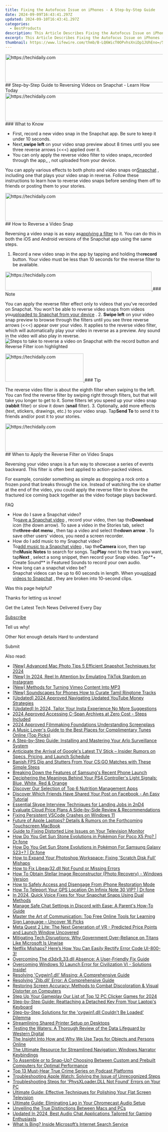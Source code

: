 ```yaml
---
title: Fixing the Autofocus Issue on iPhones - A Step-by-Step Guide
date: 2024-09-09T16:43:41.297Z
updated: 2024-09-10T16:43:41.297Z
categories:
  - BestProducts
description: This Article Describes Fixing the Autofocus Issue on iPhones - A Step-by-Step Guide
excerpt: This Article Describes Fixing the Autofocus Issue on iPhones - A Step-by-Step Guide
thumbnail: https://www.lifewire.com/thmb/B-LQ6WicT0OPvhsXniDp1JUhEno=/540x405/filters:no_upscale():max_bytes(150000):strip_icc():format(webp)/iphone-926890-5bd3410f46e0fb0058b1822d.jpg
---
```


<!-- affiliate ads begin -->
<a href="https://ephamedtechinc.pxf.io/c/5597632/2120861/26400?prodsku=Saturn" target="_top" id="2120861">
  <img src="//a.impactradius-go.com/display-ad/26400-2120861" border="0" alt="https://techidaily.com" width="728" height="90"/>
</a>
<img height="0" width="0" src="https://ephamedtechinc.pxf.io/i/5597632/2120861/26400?prodsku=Saturn" style="position:absolute;visibility:hidden;" border="0" />
<!-- affiliate ads end -->
## Step-by-Step Guide to Reversing Videos on Snapchat - Learn How Today
<!-- affiliate ads begin -->
<a href="https://ephamedtechinc.pxf.io/c/5597632/2136625/26400" target="_top" id="2136625">
  <img src="//a.impactradius-go.com/display-ad/26400-2136625" border="0" alt="https://techidaily.com" width="728" height="90"/>
</a>
<img height="0" width="0" src="https://ephamedtechinc.pxf.io/i/5597632/2136625/26400" style="position:absolute;visibility:hidden;" border="0" />
<!-- affiliate ads end -->
### What to Know

* First, record a new video snap in the Snapchat app. Be sure to keep it under 10 seconds.
* Next,**swipe left** on your video snap preview about 8 times until you see three reverse arrows (<<<) applied over it.
* You can only apply the reverse video filter to video snaps_recorded through the app_ , not uploaded from your device.

 You can apply various effects to both photo and video snaps on[Snapchat](https://www.lifewire.com/snapchat-trends-3485994) , including one that plays your video snap in reverse. Follow these instructions to learn how to reverse video snaps before sending them off to friends or posting them to your stories.

<!-- affiliate ads begin -->
<a href="https://appsumo.8odi.net/c/5597632/2137411/7443" target="_top" id="2137411">
  <img src="//a.impactradius-go.com/display-ad/7443-2137411" border="0" alt="https://techidaily.com" width="600" height="90"/>
</a>
<img height="0" width="0" src="https://appsumo.8odi.net/i/5597632/2137411/7443" style="position:absolute;visibility:hidden;" border="0" />
<!-- affiliate ads end -->
## How to Reverse a Video Snap

 Reversing a video snap is as easy as[applying a filter](https://www.lifewire.com/apply-snapchat-filters-4157939) to it. You can do this in both the iOS and Android versions of the Snapchat app using the same steps.

1. Record a new video snap in the app by tapping and holding the**record** button. Your video must be less than 10 seconds for the reverse filter to be available.  

<!-- affiliate ads begin -->
<a href="https://aligracehair.sjv.io/c/5597632/2115936/19272" target="_top" id="2115936">
  <img src="//a.impactradius-go.com/display-ad/19272-2115936" border="0" alt="https://techidaily.com" width="468" height="60"/>
</a>
<img height="0" width="0" src="https://aligracehair.sjv.io/i/5597632/2115936/19272" style="position:absolute;visibility:hidden;" border="0" />
<!-- affiliate ads end -->
### Note  

 You can apply the reverse filter effect only to videos that you've recorded on Snapchat. You won't be able to reverse video snaps from videos you[uploaded to Snapchat from your device](https://www.lifewire.com/upload-saved-photos-or-videos-to-snapchat-4103878) .
2. **Swipe left** on your video snap preview to browse through the filters until you see three reverse arrows (<<<) appear over your video. It applies to the reverse video filter, which will automatically play your video in reverse as a preview. Any sound in the video will also play in reverse.  
![Steps to take to reverse a video on Snapchat with the record button and Reverse Filter icon highlighted](https://www.lifewire.com/thmb/fC-N-GZHtzhS6HfpjU3plsvT7c4=/1500x0/filters:no_upscale():max_bytes(150000):strip_icc():format(webp)/123Reversesnapchat-21fd401ccb4347e3ab99f6189284d3a6.jpg)  

<!-- affiliate ads begin -->
<a href="https://aligracehair.sjv.io/c/5597632/2115944/19272" target="_top" id="2115944">
  <img src="//a.impactradius-go.com/display-ad/19272-2115944" border="0" alt="https://techidaily.com" width="250" height="90"/>
</a>
<img height="0" width="0" src="https://aligracehair.sjv.io/i/5597632/2115944/19272" style="position:absolute;visibility:hidden;" border="0" />
<!-- affiliate ads end -->
### Tip  

 The reverse video filter is about the eighth filter when swiping to the left. You can find the reverse filter by swiping right through filters, but that will take you longer to get to it. Some filters let you speed up your video snap (**rabbit** filter) or slow it down (**snail** filter).
3. Optionally, add more effects (text, stickers, drawings, etc.) to your video snap. Tap**Send To** to send it to friends and/or post it to your stories.

<!-- affiliate ads begin -->
<a href="https://ephamedtechinc.pxf.io/c/5597632/2136617/26400" target="_top" id="2136617">
  <img src="//a.impactradius-go.com/display-ad/26400-2136617" border="0" alt="https://techidaily.com" width="728" height="90"/>
</a>
<img height="0" width="0" src="https://ephamedtechinc.pxf.io/i/5597632/2136617/26400" style="position:absolute;visibility:hidden;" border="0" />
<!-- affiliate ads end -->
## When to Apply the Reverse Filter on Video Snaps

 Reversing your video snaps is a fun way to showcase a series of events backward. This filter is often best applied to action-packed videos.

 For example, consider something as simple as dropping a rock onto a frozen pond that breaks through the ice. Instead of watching the ice shatter at the end of the video, you could apply the reverse filter to show the fractured ice coming back together as the video footage plays backward.

 FAQ

* How do I save a Snapchat video?  
 To[save a Snapchat video](https://www.lifewire.com/how-to-save-snapchat-videos-3485995) , record your video, then tap the**Download** icon (the down arrow). To save a video in the Stories tab, select the**three-dot menu** , then tap a video and select the**down arrow** . To save other users' videos, you need a screen recorder.
* How do I add music to my Snapchat video?  
 To[add music to a Snapchat video](https://www.lifewire.com/add-music-to-your-snaps-5086045) , tap the**Camera** icon, then tap the**Music Notes** to search for songs. Tap**Play** next to the track you want, tap**Next** , select a song snippet, then record your Snap video. Tap**\+ Create Sound** in Featured Sounds to record your own audio.
* How long can a snapchat video be?  
 Snapchat videos can be up to 60 seconds in length. When you[upload videos to Snapchat](https://www.lifewire.com/upload-saved-photos-or-videos-to-snapchat-4103878) , they are broken into 10-second clips.

Was this page helpful?

Thanks for letting us know!

 Get the Latest Tech News Delivered Every Day

[Subscribe](https://www.lifewire.com/#)

Tell us why!

 Other  Not enough details  Hard to understand

 Submit

<ins class="adsbygoogle"
     style="display:block"
     data-ad-format="autorelaxed"
     data-ad-client="ca-pub-7571918770474297"
     data-ad-slot="1223367746"></ins>



<ins class="adsbygoogle"
     style="display:block"
     data-ad-client="ca-pub-7571918770474297"
     data-ad-slot="8358498916"
     data-ad-format="auto"
     data-full-width-responsive="true"></ins>

<span class="atpl-alsoreadstyle">Also read:</span>
<div><ul>
<li><a href="https://screen-recording.techidaily.com/new-advanced-mac-photo-tips-5-efficient-snapshot-techniques-for-2024/"><u>[New] Advanced Mac Photo Tips 5 Efficient Snapshot Techniques for 2024</u></a></li>
<li><a href="https://instagram-video-files.techidaily.com/new-in-2024-reel-in-attention-by-emulating-tiktok-stardom-on-instagram/"><u>[New] In 2024, Reel In Attention by Emulating TikTok Stardom on Instagram</u></a></li>
<li><a href="https://vimeo-videos.techidaily.com/new-methods-for-turning-vimeo-content-into-mp3/"><u>[New] Methods for Turning Vimeo Content Into MP3</u></a></li>
<li><a href="https://extra-skills.techidaily.com/new-soundscapes-for-phones-how-to-curate-tamil-ringtone-tracks/"><u>[New] Soundscapes for Phones How to Curate Tamil Ringtone Tracks</u></a></li>
<li><a href="https://youtube-zero.techidaily.com/ed-2024-approved-navigating-updated-youtube-money-strategies/"><u>[Updated] 2024 Approved Navigating Updated YouTube Money Strategies</u></a></li>
<li><a href="https://instagram-videos.techidaily.com/updated-in-2024-tailor-your-insta-experience-no-more-suggestions/"><u>[Updated] In 2024, Tailor Your Insta Experience No More Suggestions</u></a></li>
<li><a href="https://extra-resources.techidaily.com/2024-approved-accessing-c-span-archives-at-zero-cost-steps-included/"><u>2024 Approved Accessing C-Span Archives at Zero Cost - Steps Included</u></a></li>
<li><a href="https://some-knowledge.techidaily.com/2024-approved-filmmaking-foundations-understanding-screenplays/"><u>2024 Approved Filmmaking Foundations Understanding Screenplays</u></a></li>
<li><a href="https://tech-recovery.techidaily.com/a-music-lovers-guide-to-the-best-places-for-complimentary-tunes-online-top-picks/"><u>A Music Lover's Guide to the Best Places for Complimentary Tunes Online (Top Picks)</u></a></li>
<li><a href="https://buynow-tips.techidaily.com/a-step-by-step-guide-installing-and-mastering-your-arlo-surveillance-system/"><u>A Step-by-Step Guide: Installing and Mastering Your Arlo Surveillance System</u></a></li>
<li><a href="https://tech-recovery.techidaily.com/anticipate-the-arrival-of-googles-latest-tv-stick-insider-rumors-on-specs-pricing-and-launch-schedule/"><u>Anticipate the Arrival of Google's Latest TV Stick – Insider Rumors on Specs, Pricing, and Launch Schedule</u></a></li>
<li><a href="https://tech-recovery.techidaily.com/banish-fps-dip-and-stutters-from-your-csgo-matches-with-these-simple-steps/"><u>Banish FPS Dip and Stutters From Your CS:GO Matches with These Simple Steps</u></a></li>
<li><a href="https://tech-recovery.techidaily.com/breaking-down-the-features-of-samsungs-recent-phone-launch/"><u>Breaking Down the Features of Samsung's Recent Phone Launch</u></a></li>
<li><a href="https://tech-recovery.techidaily.com/deciphering-the-meanings-behind-your-ps4-controllers-light-signals-blue-white-red-and-orange/"><u>Deciphering the Meanings Behind Your PS4 Controller's Light Signals: Blue, White, Red & Orange</u></a></li>
<li><a href="https://tech-recovery.techidaily.com/discover-our-selection-of-top-6-nutrition-management-apps/"><u>Discover Our Selection of Top 6 Nutrition Management Apps</u></a></li>
<li><a href="https://tech-recovery.techidaily.com/discover-which-friends-have-shared-your-post-on-facebook-an-easy-tutorial/"><u>Discover Which Friends Have Shared Your Post on Facebook - An Easy Tutorial</u></a></li>
<li><a href="https://tech-recovery.techidaily.com/essential-skype-interview-techniques-for-landing-jobs-in-2nd4/"><u>Essential Skype Interview Techniques for Landing Jobs in 2nD4</u></a></li>
<li><a href="https://fox-http.techidaily.com/evaluate-cloud-price-plans-a-side-by-side-review-and-recommendations/"><u>Evaluate Cloud Price Plans A Side-by-Side Review & Recommendations</u></a></li>
<li><a href="https://windows11.techidaily.com/fixing-persistent-vscode-crashes-on-windows-11/"><u>Fixing Persistent VSCode Crashes on Windows 11</u></a></li>
<li><a href="https://tech-recovery.techidaily.com/future-of-apple-laptops-details-and-rumors-on-the-forthcoming-touchscreen-macbook/"><u>Future of Apple Laptops? Details & Rumors on the Forthcoming Touchscreen MacBook</u></a></li>
<li><a href="https://tech-recovery.techidaily.com/guide-to-fixing-distorted-line-issues-on-your-television-monitor/"><u>Guide to Fixing Distorted Line Issues on Your Television Monitor</u></a></li>
<li><a href="https://pokemon-go-android.techidaily.com/how-do-you-get-sun-stone-evolutions-in-pokemon-for-poco-x5-pro-drfone-by-drfone-virtual-android/"><u>How Do You Get Sun Stone Evolutions in Pokémon For Poco X5 Pro? | Dr.fone</u></a></li>
<li><a href="https://change-location.techidaily.com/how-do-you-get-sun-stone-evolutions-in-pokemon-for-samsung-galaxy-s23plus-drfone-by-drfone-virtual-android/"><u>How Do You Get Sun Stone Evolutions in Pokémon For Samsung Galaxy S23+? | Dr.fone</u></a></li>
<li><a href="https://tech-recovery.techidaily.com/how-to-expand-your-photoshop-workspace-fixing-scratch-disk-full-mishaps/"><u>How to Expand Your Photoshop Workspace: Fixing 'Scratch Disk Full' Mishaps</u></a></li>
<li><a href="https://tech-recovery.techidaily.com/how-to-fix-libeay32dll-not-found-or-missing-errors/"><u>How to Fix Libeay32.dll Not Found or Missing Errors</u></a></li>
<li><a href="https://data-safeguard.techidaily.com/how-to-obtain-stellar-image-reconstructor-photo-recovery-windows-version/"><u>How To Obtain Stellar Image Reconstructor (Photo Recovery) - Windows Version</u></a></li>
<li><a href="https://tech-recovery.techidaily.com/how-to-safely-access-and-disengage-from-iphone-restoration-mode/"><u>How to Safely Access and Disengage From iPhone Restoration Mode</u></a></li>
<li><a href="https://change-location.techidaily.com/how-to-teleport-your-gps-location-on-infinix-note-30-vip-drfone-by-drfone-virtual-android/"><u>How To Teleport Your GPS Location On Infinix Note 30 VIP? | Dr.fone</u></a></li>
<li><a href="https://snapchat-videos.techidaily.com/in-2024-quick-voice-fixes-for-your-snapchat-snaps-using-dual-methods/"><u>In 2024, Quick Voice Fixes for Your Snapchat Snaps Using Dual Methods</u></a></li>
<li><a href="https://tech-recovery.techidaily.com/manage-safe-chat-settings-in-discord-with-ease-a-parents-how-to-guide/"><u>Manage Safe Chat Settings in Discord with Ease: A Parent's How-To Guide</u></a></li>
<li><a href="https://tech-recovery.techidaily.com/master-the-art-of-communication-top-free-online-tools-for-learning-sign-language-uncover-16-picks/"><u>Master the Art of Communication: Top Free Online Tools for Learning Sign Language – Uncover 16 Picks</u></a></li>
<li><a href="https://tech-recovery.techidaily.com/meta-quest-2-lite-the-next-generation-of-vr-predicted-price-points-and-launch-window-uncovered/"><u>Meta Quest 2 Lite: The Next Generation of VR - Predicted Price Points and Launch Window Uncovered</u></a></li>
<li><a href="https://tech-recovery.techidaily.com/mitigating-tech-disruptions-why-government-over-reliance-on-titans-like-microsoft-is-unwise/"><u>Mitigating Tech Disruptions: Why Government Over-Reliance on Titans Like Microsoft Is Unwise</u></a></li>
<li><a href="https://tech-recovery.techidaily.com/netflix-mishaps-heres-how-you-can-easily-rectify-error-code-ui-800-3/"><u>Netflix Mishaps? Here’s How You Can Easily Rectify Error Code UI-800-3!</u></a></li>
<li><a href="https://tech-recovery.techidaily.com/overcoming-the-d3dx933dll-absence-a-user-friendly-fix-guide/"><u>Overcoming The d3dx9_33.dll Absence: A User-Friendly Fix Guide</u></a></li>
<li><a href="https://win-solutions.techidaily.com/1722996000032-overcoming-windows-10-launch-error-for-civilization-vi-solutions-inside/"><u>Overcoming Windows 10 Launch Error for Civilization VI - Solutions Inside!</u></a></li>
<li><a href="https://tech-recovery.techidaily.com/resolving-cygwin1dll-missing-a-comprehensive-guide/"><u>Resolving 'Cygwin1.dll' Missing: A Comprehensive Guide</u></a></li>
<li><a href="https://tech-recovery.techidaily.com/resolving-zlibdll-error-a-comprehensive-guide/"><u>Resolving 'Zlib.dll' Error: A Comprehensive Guide</u></a></li>
<li><a href="https://tech-recovery.techidaily.com/restoring-screen-accuracy-methods-to-combat-discoloration-and-visual-distorter-on-computers/"><u>Restoring Screen Accuracy: Methods to Combat Discoloration & Visual Distorter on Computers</u></a></li>
<li><a href="https://screen-activity-recording.techidaily.com/step-up-your-gameplay-our-list-of-top-12-pc-clicker-games-for-2024/"><u>Step Up Your Gameplay Our List of Top 12 PC Clicker Games for 2024</u></a></li>
<li><a href="https://tech-recovery.techidaily.com/step-by-step-guide-reattaching-a-detached-key-from-your-laptops-keyboard/"><u>Step-by-Step Guide: Reattaching a Detached Key From Your Laptop's Keyboard</u></a></li>
<li><a href="https://tech-recovery.techidaily.com/step-by-step-solutions-for-the-cygwin1dll-couldnt-be-loaded-dilemma/"><u>Step-by-Step Solutions for the 'cygwin1.dll Couldn't Be Loaded' Dilemma</u></a></li>
<li><a href="https://win11-tips.techidaily.com/streamlining-shared-printer-setup-on-desktops/"><u>Streamlining Shared Printer Setup on Desktops</u></a></li>
<li><a href="https://tech-recovery.techidaily.com/testing-the-waters-a-thorough-review-of-the-data-lifeguard-by-western-digital/"><u>Testing the Waters: A Thorough Review of the Data Lifeguard by Western Digital</u></a></li>
<li><a href="https://tech-recovery.techidaily.com/the-insight-into-how-and-why-we-use-tags-for-objects-and-persons-online/"><u>The Insight Into How and Why We Use Tags for Objects and Persons Online</u></a></li>
<li><a href="https://win11.techidaily.com/the-ultimate-resource-for-streamlined-navigation-windows-narrator-keybindings/"><u>The Ultimate Resource for Streamlined Navigation: Windows Narrator Keybindings</u></a></li>
<li><a href="https://tech-recovery.techidaily.com/to-assemble-or-to-snap-up-choosing-between-custom-and-prebuilt-computers-for-optimal-performance/"><u>To Assemble or to Snap-Up? Choosing Between Custom and Prebuilt Computers for Optimal Performance</u></a></li>
<li><a href="https://tech-recovery.techidaily.com/top-13-must-hear-true-crime-series-on-podcast-platforms/"><u>Top 13 Must-Hear True Crime Series on Podcast Platforms</u></a></li>
<li><a href="https://tech-recovery.techidaily.com/troubleshooting-apple-watch-solving-the-issue-of-unrecognized-steps/"><u>Troubleshooting Apple Watch: Solving the Issue of Unrecognized Steps</u></a></li>
<li><a href="https://tech-recovery.techidaily.com/troubleshooting-steps-for-physxloaderdll-not-found-errors-on-your-pc/"><u>Troubleshooting Steps for 'PhysXLoader.DLL Not Found' Errors on Your PC</u></a></li>
<li><a href="https://tech-recovery.techidaily.com/ultimate-guide-effective-techniques-for-polishing-your-flat-screen-television/"><u>Ultimate Guide: Effective Techniques for Polishing Your Flat Screen Television</u></a></li>
<li><a href="https://tech-recovery.techidaily.com/ultimate-guide-eliminating-lag-in-your-chromecast-audio-setup/"><u>Ultimate Guide: Eliminating Lag in Your Chromecast Audio Setup</u></a></li>
<li><a href="https://tech-recovery.techidaily.com/unveiling-the-true-distinctions-between-macs-and-pcs/"><u>Unveiling the True Distinctions Between Macs and PCs</u></a></li>
<li><a href="https://audio-editing.techidaily.com/updated-in-2024-best-audio-chat-applications-tailored-for-gaming-enthusiasts/"><u>Updated In 2024, Best Audio Chat Applications Tailored for Gaming Enthusiasts</u></a></li>
<li><a href="https://tech-recovery.techidaily.com/what-is-bing-inside-microsofts-internet-search-service/"><u>What Is Bing? Inside Microsoft’s Internet Search Service</u></a></li>
</ul></div>
